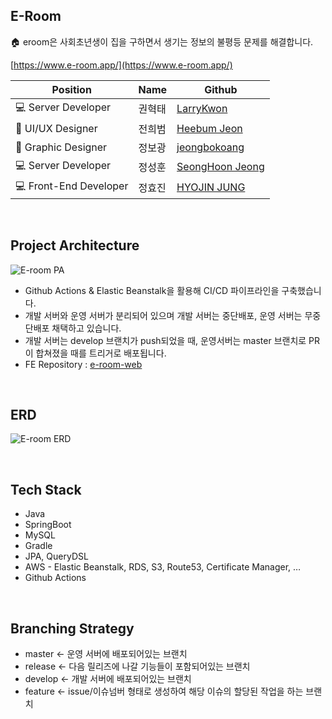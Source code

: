 ## E-Room

🏠 eroom은 사회초년생이 집을 구하면서 생기는 정보의 불평등 문제를 해결합니다.

[https://www.e-room.app/](https://www.e-room.app/)

| Position | Name | Github |
| --- | --- | --- |
| 💻 Server Developer | 권혁태 | [LarryKwon](https://github.com/LarryKwon) |
| 🎨 UI/UX Designer | 전희범 | [Heebum Jeon](https://github.com/hbnhb) |
| 🎨 Graphic Designer | 정보광 | [jeongbokoang](https://github.com/jeongbokoang) |
| 💻 Server Developer | 정성훈 | [SeongHoon Jeong](https://github.com/jeongbokoangswa07016) |
| 💻 Front-End Developer | 정효진 | [HYOJIN JUNG](https://github.com/injulme) |
<br>

## Project Architecture

![E-room PA](https://github.com/e-room/e-room/assets/53550707/d4a050fd-b22e-4cc1-8902-82526da49a61)

- Github Actions & Elastic Beanstalk을 활용해 CI/CD 파이프라인을 구축했습니다.
- 개발 서버와 운영 서버가 분리되어 있으며 개발 서버는 중단배포, 운영 서버는 무중단배포 채택하고 있습니다.
- 개발 서버는 develop 브랜치가 push되었을 때, 운영서버는 master 브랜치로 PR이 합쳐졌을 때를 트리거로 배포됩니다.
- FE Repository : [e-room-web](https://github.com/e-room/e-room-web)
<br>

## ERD

![E-room ERD](https://github.com/e-room/e-room/assets/53550707/fe1e3461-cede-4edb-8336-da38fc614384)

<br>

## Tech Stack

- Java
- SpringBoot
- MySQL
- Gradle
- JPA, QueryDSL
- AWS - Elastic Beanstalk, RDS, S3, Route53, Certificate Manager, …
- Github Actions
<br>

## Branching Strategy

- master ← 운영 서버에 배포되어있는 브랜치
- release ← 다음 릴리즈에 나갈 기능들이 포함되어있는 브랜치
- develop ← 개발 서버에 배포되어있는 브랜치
- feature ← issue/이슈넘버 형태로 생성하여 해당 이슈의 할당된 작업을 하는 브랜치

